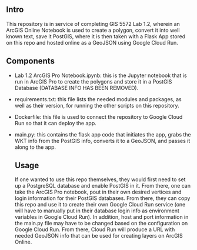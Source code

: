 ## Intro
This repository is in service of completing GIS 5572 Lab 1.2, wherein an ArcGIS Online Notebook is used to create a polygon, convert it into well known text, save it PostGIS, where it is then taken with a Flask App stored on this repo and hosted online as a GeoJSON using Google Cloud Run. 

## Components
* Lab 1.2 ArcGIS Pro Notebook.ipynb: this is the Jupyter notebook that is run in ArcGIS Pro to create the polygons and store it in a PostGIS Database (DATABASE INFO HAS BEEN REMOVED).
* requirements.txt: this file lists the needed modules and packages, as well as their version, for running the other scripts on this repository.
* Dockerfile: this file is used to connect the repository to Google Cloud Run so that it can deploy the app.
* main.py: this contains the flask app code that initiates the app, grabs the WKT info from the PostGIS info, converts it to a GeoJSON, and passes it along to the app.

  ## Usage
  If one wanted to use this repo themselves, they would first need to set up a PostgreSQL database and enable PostGIS in it. From there, one can take the ArcGIS Pro notebook, pout in their own desired vertices and login information for their PostGIS databases. From there, they can copy this repo and use it to create their own Google Cloud Run service (one will have to manually put in their database login info as environment variables in Google Cloud Run). In addition, host and port information in the main.py file may have to be changed based on the configuration on Google Cloud Run. From there, Cloud Run will produce a URL with needed GeoJSON info that can be used for creating layers on ArcGIS Online.
